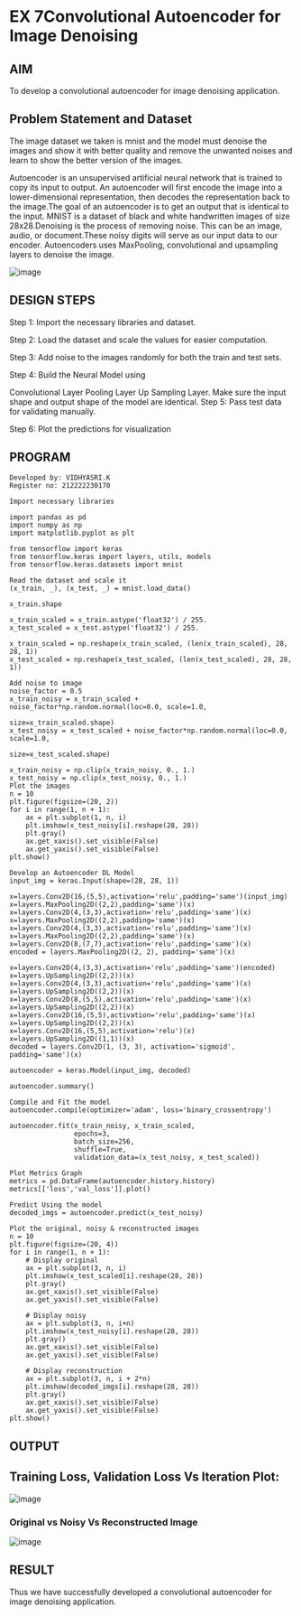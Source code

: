 # EX 7Convolutional Autoencoder for Image Denoising

## AIM

To develop a convolutional autoencoder for image denoising application.

## Problem Statement and Dataset
The image dataset we taken is mnist and the model must denoise the images and show it with better quality and remove the unwanted noises and learn to show the better version of the images.

Autoencoder is an unsupervised artificial neural network that is trained to copy its input to output. An autoencoder will first encode the image into a lower-dimensional representation, then decodes the representation back to the image.The goal of an autoencoder is to get an output that is identical to the input. MNIST is a dataset of black and white handwritten images of size 28x28.Denoising is the process of removing noise. This can be an image, audio, or document.These noisy digits will serve as our input data to our encoder. Autoencoders uses MaxPooling, convolutional and upsampling layers to denoise the image.

![image](https://github.com/vidhyasrikachapalayam/convolutional-denoising-autoencoder/assets/119477817/d8252924-eae5-4a2d-b82b-80e077365892)


## DESIGN STEPS
Step 1:
Import the necessary libraries and dataset.

Step 2:
Load the dataset and scale the values for easier computation.

Step 3:
Add noise to the images randomly for both the train and test sets.

Step 4:
Build the Neural Model using

Convolutional Layer
Pooling Layer
Up Sampling Layer.
Make sure the input shape and output shape of the model are identical.
Step 5:
Pass test data for validating manually.

Step 6:
Plot the predictions for visualization

## PROGRAM
```
Developed by: VIDHYASRI.K
Register no: 212222230170

Import necessary libraries

import pandas as pd
import numpy as np
import matplotlib.pyplot as plt

from tensorflow import keras
from tensorflow.keras import layers, utils, models
from tensorflow.keras.datasets import mnist

Read the dataset and scale it
(x_train, _), (x_test, _) = mnist.load_data()

x_train.shape

x_train_scaled = x_train.astype('float32') / 255.
x_test_scaled = x_test.astype('float32') / 255.

x_train_scaled = np.reshape(x_train_scaled, (len(x_train_scaled), 28, 28, 1))
x_test_scaled = np.reshape(x_test_scaled, (len(x_test_scaled), 28, 28, 1))

Add noise to image
noise_factor = 0.5
x_train_noisy = x_train_scaled + noise_factor*np.random.normal(loc=0.0, scale=1.0,
                                                               size=x_train_scaled.shape)
x_test_noisy = x_test_scaled + noise_factor*np.random.normal(loc=0.0, scale=1.0,
                                                             size=x_test_scaled.shape)

x_train_noisy = np.clip(x_train_noisy, 0., 1.)
x_test_noisy = np.clip(x_test_noisy, 0., 1.)
Plot the images
n = 10
plt.figure(figsize=(20, 2))
for i in range(1, n + 1):
    ax = plt.subplot(1, n, i)
    plt.imshow(x_test_noisy[i].reshape(28, 28))
    plt.gray()
    ax.get_xaxis().set_visible(False)
    ax.get_yaxis().set_visible(False)
plt.show()

Develop an Autoencoder DL Model
input_img = keras.Input(shape=(28, 28, 1))

x=layers.Conv2D(16,(5,5),activation='relu',padding='same')(input_img)
x=layers.MaxPooling2D((2,2),padding='same')(x)
x=layers.Conv2D(4,(3,3),activation='relu',padding='same')(x)
x=layers.MaxPooling2D((2,2),padding='same')(x)
x=layers.Conv2D(4,(3,3),activation='relu',padding='same')(x)
x=layers.MaxPooling2D((2,2),padding='same')(x)
x=layers.Conv2D(8,(7,7),activation='relu',padding='same')(x)
encoded = layers.MaxPooling2D((2, 2), padding='same')(x)

x=layers.Conv2D(4,(3,3),activation='relu',padding='same')(encoded)
x=layers.UpSampling2D((2,2))(x)
x=layers.Conv2D(4,(3,3),activation='relu',padding='same')(x)
x=layers.UpSampling2D((2,2))(x)
x=layers.Conv2D(8,(5,5),activation='relu',padding='same')(x)
x=layers.UpSampling2D((2,2))(x)
x=layers.Conv2D(16,(5,5),activation='relu',padding='same')(x)
x=layers.UpSampling2D((2,2))(x)
x=layers.Conv2D(16,(5,5),activation='relu')(x)
x=layers.UpSampling2D((1,1))(x)
decoded = layers.Conv2D(1, (3, 3), activation='sigmoid', padding='same')(x)

autoencoder = keras.Model(input_img, decoded)

autoencoder.summary()

Compile and Fit the model
autoencoder.compile(optimizer='adam', loss='binary_crossentropy')

autoencoder.fit(x_train_noisy, x_train_scaled,
                epochs=3,
                batch_size=256,
                shuffle=True,
                validation_data=(x_test_noisy, x_test_scaled))

Plot Metrics Graph
metrics = pd.DataFrame(autoencoder.history.history)
metrics[['loss','val_loss']].plot()

Predict Using the model
decoded_imgs = autoencoder.predict(x_test_noisy)

Plot the original, noisy & reconstructed images
n = 10
plt.figure(figsize=(20, 4))
for i in range(1, n + 1):
    # Display original
    ax = plt.subplot(3, n, i)
    plt.imshow(x_test_scaled[i].reshape(28, 28))
    plt.gray()
    ax.get_xaxis().set_visible(False)
    ax.get_yaxis().set_visible(False)

    # Display noisy
    ax = plt.subplot(3, n, i+n)
    plt.imshow(x_test_noisy[i].reshape(28, 28))
    plt.gray()
    ax.get_xaxis().set_visible(False)
    ax.get_yaxis().set_visible(False)    

    # Display reconstruction
    ax = plt.subplot(3, n, i + 2*n)
    plt.imshow(decoded_imgs[i].reshape(28, 28))
    plt.gray()
    ax.get_xaxis().set_visible(False)
    ax.get_yaxis().set_visible(False)
plt.show()
```

## OUTPUT
## Training Loss, Validation Loss Vs Iteration Plot:

![image](https://github.com/vidhyasrikachapalayam/convolutional-denoising-autoencoder/assets/119477817/0ccbe9d9-2cc9-42ea-9753-c5033fb5981b)

### Original vs Noisy Vs Reconstructed Image

![image](https://github.com/vidhyasrikachapalayam/convolutional-denoising-autoencoder/assets/119477817/cb398c11-4b55-45e2-b7fc-c9d3eefe8dd8)

## RESULT
Thus we have successfully developed a convolutional autoencoder for image denoising application.
